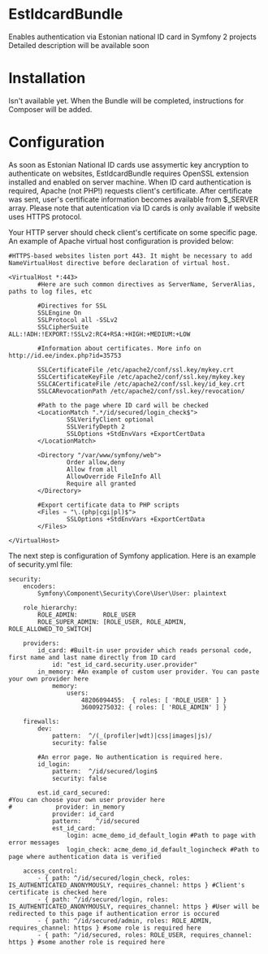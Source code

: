 EstIdcardBundle
===============

Enables authentication via Estonian national ID card in Symfony 2 projects
Detailed description will be available soon

Installation
===============
Isn't available yet. When the Bundle will be completed, instructions for Composer will be added.

Configuration
===============

As soon as Estonian National ID cards use assymertic key ancryption to authenticate on websites, EstIdcardBundle requires OpenSSL extension installed and enabled on server machine. When ID card authentication is required, Apache (not PHP!) requests client's certificate. After certificate was sent, user's certificate information becomes available from $_SERVER array. Please note that autentication via ID cards is only available if website uses HTTPS protocol.


Your HTTP server should check client's certificate on some specific page. An example of Apache virtual host configuration is provided below:
~~~
#HTTPS-based websites listen port 443. It might be necessary to add NameVirtualHost directive before declaration of virtual host.

<VirtualHost *:443>
        #Here are such common directives as ServerName, ServerAlias, paths to log files, etc 

        #Directives for SSL
        SSLEngine On
        SSLProtocol all -SSLv2
        SSLCipherSuite ALL:!ADH:!EXPORT:!SSLv2:RC4+RSA:+HIGH:+MEDIUM:+LOW
        
        #Information about certificates. More info on http://id.ee/index.php?id=35753
        
        SSLCertificateFile /etc/apache2/conf/ssl.key/mykey.crt
        SSLCertificateKeyFile /etc/apache2/conf/ssl.key/mykey.key
        SSLCACertificateFile /etc/apache2/conf/ssl.key/id_key.crt
        SSLCARevocationPath /etc/apache2/conf/ssl.key/revocation/
        
        #Path to the page where ID card will be checked
        <LocationMatch ".*/id/secured/login_check$">
                SSLVerifyClient optional
                SSLVerifyDepth 2
                SSLOptions +StdEnvVars +ExportCertData
        </LocationMatch>

        <Directory "/var/www/symfony/web">
                Order allow,deny
                Allow from all
                AllowOverride FileInfo All
                Require all granted
        </Directory>

        #Export certificate data to PHP scripts
        <Files ~ "\.(php|cgi|pl)$">
                SSLOptions +StdEnvVars +ExportCertData
        </Files>

</VirtualHost>
~~~

The next step is configuration of Symfony application.  Here is an example of security.yml file:

~~~
security:
    encoders:
        Symfony\Component\Security\Core\User\User: plaintext

    role_hierarchy:
        ROLE_ADMIN:       ROLE_USER
        ROLE_SUPER_ADMIN: [ROLE_USER, ROLE_ADMIN, ROLE_ALLOWED_TO_SWITCH]

    providers:
        id_card: #Built-in user provider which reads personal code, first name and last name directly from ID card
            id: "est_id_card.security.user.provider"
        in_memory: #An example of custom user provider. You can paste your own provider here
            memory:
                users:
                    48206094455:  { roles: [ 'ROLE_USER' ] }
                    36009275032: { roles: [ 'ROLE_ADMIN' ] }

    firewalls:
        dev:
            pattern:  ^/(_(profiler|wdt)|css|images|js)/
            security: false
            
        #An error page. No authentication is required here.
        id_login:
            pattern:  ^/id/secured/login$
            security: false
                
        est.id_card_secured:
#You can choose your own user provider here
#            provider: in_memory
            provider: id_card
            pattern:    ^/id/secured
            est_id_card:
                login: acme_demo_id_default_login #Path to page with error messages
                login_check: acme_demo_id_default_logincheck #Path to page where authentication data is verified

    access_control:
        - { path: ^/id/secured/login_check, roles: IS_AUTHENTICATED_ANONYMOUSLY, requires_channel: https } #Client's certificate is checked here
        - { path: ^/id/secured/login, roles: IS_AUTHENTICATED_ANONYMOUSLY, requires_channel: https } #User will be redirected to this page if authentication error is occured
        - { path: ^/id/secured/admin, roles: ROLE_ADMIN, requires_channel: https } #some role is required here
        - { path: ^/id/secured, roles: ROLE_USER, requires_channel: https } #some another role is required here
~~~

